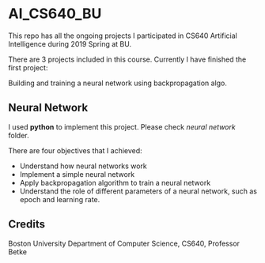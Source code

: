 # AI_CS640_BU

This repo has all the ongoing projects I participated in CS640 Artificial Intelligence during 2019 Spring at BU.

There are 3 projects included in this course. Currently I have finished the first project: 

Building and training a neural network using backpropagation algo. 

## Neural Network

I used **python** to implement this project. Please check *neural network* folder. 

There are four objectives that I achieved:

- Understand how neural networks work 
- Implement a simple neural network 
- Apply backpropagation algorithm to train a neural network 
- Understand the role of different parameters of a neural network, such as epoch and learning rate.



## Credits

Boston University Department of Computer Science, CS640, Professor Betke